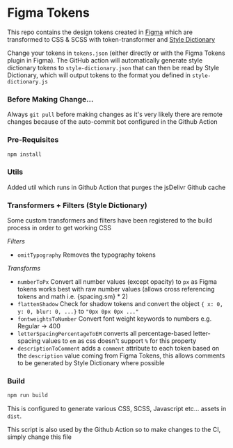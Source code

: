 # Figma Tokens

This repo contains the design tokens created in [Figma](https://docs.tokens.studio) which are transformed to CSS & SCSS with token-transformer and [Style Dictionary](https://amzn.github.io/style-dictionary/#/)

Change your tokens in `tokens.json` (either directly or with the Figma Tokens plugin in Figma). The GitHub action will automatically generate style dictionary tokens to `style-dictionary.json` that can then be read by Style Dictionary, which will output tokens to the format you defined in `style-dictionary.js`

### Before Making Change...

Always `git pull` before making changes as it's very likely there are remote changes because of the auto-commit bot configured in the Github Action

### Pre-Requisites

```sh
npm install
```

### Utils

Added util which runs in Github Action that purges the jsDelivr Github cache

### Transformers + Filters (Style Dictionary)

Some custom transformers and filters have been registered to the build process in order to get working CSS

_Filters_

- `omitTypography` Removes the typography tokens

_Transforms_

- `numberToPx` Convert all number values (except opacity) to `px` as Figma tokens works best with raw number values (allows cross referencing tokens and math i.e. {spacing.sm} * 2)
- `flattenShadow` Check for shadow tokens and convert the object `{ x: 0, y: 0, blur: 0, ...}` to `"0px 0px 0px ..."`
- `fontweightsToNumber` Convert font weight keywords to numbers e.g. Regular -> 400
- `letterSpacingPercentageToEM` converts all percentage-based letter-spacing values to `em` as css doesn't support `%` for this property
- `descriptionToComment` adds a `comment` attribute to each token based on the `description` value coming from Figma Tokens, this allows comments to be generated by Style Dictionary where possible

### Build

```sh
npm run build
```

This is configured to generate various CSS, SCSS, Javascript etc... assets in `dist`.

This script is also used by the Github Action so to make changes to the CI, simply change this file
